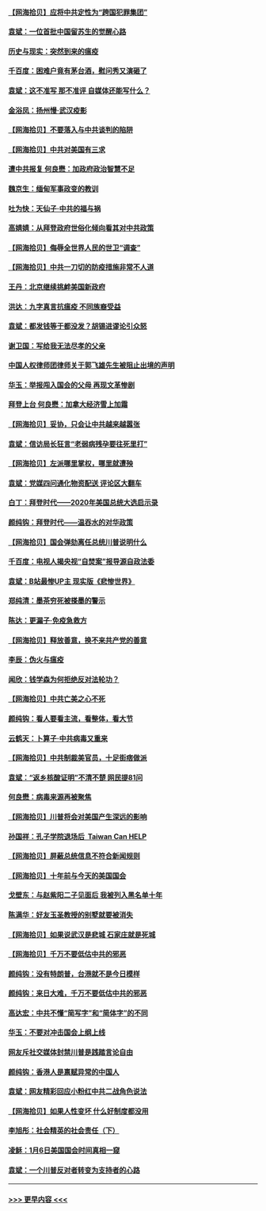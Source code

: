 #### [【网海拾贝】应将中共定性为“跨国犯罪集团”](../pages/nsc993/n12740430.md?t=02090151) 
#### [袁斌：一位首批中国留苏生的觉醒心路](../pages/nsc993/n12740396.md?t=02090151) 
#### [历史与现实：突然到来的瘟疫](../pages/nsc993/n12738507.md?t=02090151) 
#### [千百度：困难户竟有茅台酒，慰问秀又演砸了](../pages/nsc993/n12738362.md?t=02090151) 
#### [袁斌：这不准写 那不准评 自媒体还能写什么？](../pages/nsc993/n12737833.md?t=02090151) 
#### [金浴凤：扬州慢‧武汉疫影](../pages/nsc993/n12737248.md?t=02090151) 
#### [【网海拾贝】不要落入与中共谈判的陷阱](../pages/nsc993/n12735229.md?t=02090151) 
#### [【网海拾贝】中共对美国有三求](../pages/nsc993/n12735197.md?t=02090151) 
#### [遭中共报复 何良懋：加政府政治智慧不足](../pages/nsc993/n12734323.md?t=02090151) 
#### [魏京生：缅甸军事政变的教训](../pages/nsc993/n12732470.md?t=02090151) 
#### [吐为快：天仙子·中共的福与祸](../pages/nsc993/n12732165.md?t=02090151) 
#### [高婧婧：从拜登政府世俗化倾向看其对中共政策](../pages/nsc993/n12730028.md?t=02090151) 
#### [【网海拾贝】侮辱全世界人民的世卫“调查”](../pages/nsc993/n12727884.md?t=02090151) 
#### [【网海拾贝】中共一刀切的防疫措施非常不人道](../pages/nsc993/n12724879.md?t=02090151) 
#### [王丹：北京继续挑衅美国新政府](../pages/nsc993/n12722456.md?t=02090151) 
#### [洪达：九字真言抗瘟疫 不同族裔受益](../pages/nsc993/n12722448.md?t=02090151) 
#### [袁斌：都发钱等于都没发？胡锡进谬论引众怒](../pages/nsc993/n12722393.md?t=02090151) 
#### [谢卫国：写给我无法尽孝的父亲](../pages/nsc993/n12720325.md?t=02090151) 
#### [中国人权律师团律师关于郭飞雄先生被阻止出境的声明](../pages/nsc993/n12720203.md?t=02090151) 
#### [华玉：举报闯入国会的父母 再现文革惨剧](../pages/nsc993/n12719070.md?t=02090151) 
#### [拜登上台 何良懋：加拿大经济雪上加霜](../pages/nsc993/n12718943.md?t=02090151) 
#### [【网海拾贝】妥协，只会让中共越来越嚣张](../pages/nsc993/n12717392.md?t=02090151) 
#### [袁斌：信访局长狂言“老弱病残孕要往死里打”](../pages/nsc993/n12717343.md?t=02090151) 
#### [【网海拾贝】左派哪里掌权，哪里就遭殃](../pages/nsc993/n12715009.md?t=02090151) 
#### [袁斌：党媒四问通化物资配送 评论区大翻车](../pages/nsc993/n12714950.md?t=02090151) 
#### [白丁：拜登时代——2020年美国总统大选启示录](../pages/nsc993/n12714920.md?t=02090151) 
#### [颜纯钩：拜登时代——温吞水的对华政策](../pages/nsc993/n12713245.md?t=02090151) 
#### [【网海拾贝】国会弹劾离任总统川普说明什么](../pages/nsc993/n12712816.md?t=02090151) 
#### [千百度：电视人揭央视“自焚案”报导源自政法委](../pages/nsc993/n12709760.md?t=02090151) 
#### [袁斌：B站最惨UP主 现实版《悲惨世界》](../pages/nsc993/n12709686.md?t=02090151) 
#### [郑纯清：墨茶穷死被搽墨的警示](../pages/nsc993/n12709262.md?t=02090151) 
#### [陈达：更漏子·免疫急救方](../pages/nsc993/n12709244.md?t=02090151) 
#### [【网海拾贝】释放善意，换不来共产党的善意](../pages/nsc993/n12708361.md?t=02090151) 
#### [李辰：伪火与瘟疫](../pages/nsc993/n12707981.md?t=02090151) 
#### [闻欣：钱学森为何拒绝反对法轮功？](../pages/nsc993/n12707407.md?t=02090151) 
#### [【网海拾贝】中共亡美之心不死](../pages/nsc993/n12707621.md?t=02090151) 
#### [颜纯钩：看人要看主流，看整体，看大节](../pages/nsc993/n12707536.md?t=02090151) 
#### [云鹤天：卜算子‧中共病毒又重来](../pages/nsc993/n12707408.md?t=02090151) 
#### [【网海拾贝】中共制裁美官员，十足街痞做派](../pages/nsc993/n12705115.md?t=02090151) 
#### [袁斌：“返乡核酸证明”不清不楚 网民提81问](../pages/nsc993/n12704982.md?t=02090151) 
#### [何良懋：病毒来源再被聚焦](../pages/nsc993/n12704944.md?t=02090151) 
#### [【网海拾贝】川普将会对美国产生深远的影响](../pages/nsc993/n12703045.md?t=02090151) 
#### [孙国祥：孔子学院退场后  Taiwan Can HELP](../pages/nsc993/n12702430.md?t=02090151) 
#### [【网海拾贝】屏蔽总统信息不符合新闻规则](../pages/nsc993/n12699998.md?t=02090151) 
#### [【网海拾贝】十年前与今天的美国国会](../pages/nsc993/n12696993.md?t=02090151) 
#### [戈壁东：与赵紫阳二子见面后 我被列入黑名单十年](../pages/nsc993/n12696215.md?t=02090151) 
#### [陈满华：好友玉圣教授的别墅就要被消失](../pages/nsc993/n12695411.md?t=02090151) 
#### [【网海拾贝】如果说武汉是悲城 石家庄就是死城](../pages/nsc993/n12694589.md?t=02090151) 
#### [【网海拾贝】千万不要低估中共的邪恶](../pages/nsc993/n12692771.md?t=02090151) 
#### [颜纯钩：没有特朗普，台港就不是今日模样](../pages/nsc993/n12692678.md?t=02090151) 
#### [颜纯钩：来日大难，千万不要低估中共的邪恶](../pages/nsc993/n12692080.md?t=02090151) 
#### [高达宏：中共不懂“简写字”和“简体字”的不同](../pages/nsc993/n12692068.md?t=02090151) 
#### [华玉：不要对冲击国会上纲上线](../pages/nsc993/n12689948.md?t=02090151) 
#### [网友斥社交媒体封禁川普是践踏言论自由](../pages/nsc993/n12687482.md?t=02090151) 
#### [颜纯钩：香港人是禀赋异常的中国人](../pages/nsc993/n12685142.md?t=02090151) 
#### [袁斌：网友精彩回应小粉红中共二战角色说法](../pages/nsc993/n12684994.md?t=02090151) 
#### [【网海拾贝】如果人性变坏 什么好制度都没用](../pages/nsc993/n12683000.md?t=02090151) 
#### [李旭彤：社会精英的社会责任（下）](../pages/nsc993/n12680604.md?t=02090151) 
#### [凌稣：1月6日美国国会时间真相一窥](../pages/nsc993/n12682780.md?t=02090151) 
#### [袁斌：一个川普反对者转变为支持者的心路](../pages/nsc993/n12682700.md?t=02090151) 

----
#### [ >>> 更早内容 <<< ](../indexes/nsc993-earlier.md)
